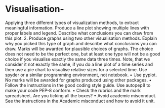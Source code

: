 # Visualisation-
Applying three different types of visualization methods, to extract meaningful information. 
Produce a line plot showing multiple lines with proper labels and legend. Describe
what conclusions you can draw from this plot.
2. Produce graphs using two other visualisation methods. Explain why you picked this
type of graph and describe what conclusions you can draw. Marks will be awarded
for plausible choices of graphs. The choice does not need to be the perfect one, but
at least one type will not be a good choice if you visualise exactly the same data
three times. Note, that we consider it not exactly the same, if you do a line plot of
a time series and then use a pie chart to visualise relative sizes for a selected time.
Use spyder or a similar programming environment, not notebook.
• Use pyplot. No marks will be awarded for graphs produced using other packages.
• Follow the instructions in the good coding style guide. Use autopep8 to make your
code PEP-8 conform.
• Check the rubrics and the mark spreadsheet. Are you ticking all the boxes?
• Avoid academic misconduct. See the instructions in the Academic misconduct and
how to avoid it unit.
